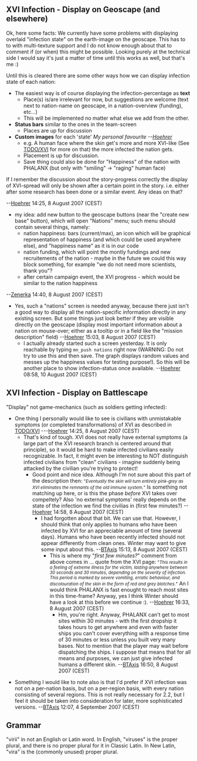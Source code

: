 ## XVI Infection - Display on Geoscape (and elsewhere)

Ok, here some facts: We currently have some problems with displaying
overlaid "infection state" on the earth-image on the geoscape. This has
to to with multi-texture support and I do not know enough about that to
comment if (or when) this might be possible. Looking purely at the
technical side I would say it's just a matter of time until this works
as well, but that's me :)

Until this is cleared there are some other ways how we can display
infection state of each nation:

- The easiest way is of course displaying the infection-percentage as
  **text**
  - Place(s) is/are irrelevant for now, but suggestions are welcome
    (text next to nation-name on geoscape, in a nation-overview
    (funding), etc...)
  - This will be implemented no matter what else we add from the other.
- **Status bars** similar to the ones in the team-screen
  - Places are up for discussion
- **Custom images** for each 'state' *My personal favourite
  --[Hoehrer](User:Hoehrer "wikilink")*
  - e.g. A human face where the skin get's more and more XVI-like (See
    [TODO/XVI](TODO/XVI "wikilink") for more on that) the more infected
    the nation gets.
  - Placement is up for discussion.
  - Save thing could also be done for "Happiness" of the nation with
    PHALANX (but only with "smiling" -\> "raging" human face)

If I remember the discussion about the story-progress correctly the
display of XVI-spread will only be shown after a certain point in the
story. i.e. either after some research has been done or a similar event.
Any ideas on that?

--[Hoehrer](User:Hoehrer "wikilink") 14:25, 8 August 2007 (CEST)

- my idea: add new button to the geoscape buttons (near the "create new
  base" button), which will open "Nations" menu; such menu should
  contain several things, namely:
  - nation happiness: bars (current/max), an icon which will be
    graphical representation of happiness (and which could be used
    anywhere else), and "happiness name" as it is in our code
  - nation funding, which will point the montly fundings and new
    recruitements of the nation - maybe in the future we could this way
    block something, for example "we do not need more scientists, thank
    you"?
  - after certain campaign event, the XVI progress - which would be
    similar to the nation happiness

--[Zenerka](User:Zenerka "wikilink") 14:40, 8 August 2007 (CEST)

- Yes, such a "nations" screen is needed anyway, because there just
  isn't a good way to display all the nation-specific information
  directly in any existing screen. But some things just look better if
  they are visible directly on the geoscape (display most important
  information about a nation on mouse-over; either as a tooltip or in a
  field like the "mission description" field)
  --[Hoehrer](User:Hoehrer "wikilink") 15:03, 8 August 2007 (CEST)
  - I actually already started such a screen yesterday. It is only
    reachable by typing `mn_push nations` right now (WARNING: Do not try
    to use this and then save. The graph displays random values and
    messes up the happiness values for testing purpose!). So this will
    be another place to show infection-status once available.
    --[Hoehrer](User:Hoehrer "wikilink") 08:58, 10 August 2007 (CEST)

## XVI Infection - Display on Battlescape

"Display" not game-mechanics (such as soldiers getting infected):

- One thing I personally would like to see is civilians with
  unmistakable symptoms (or completed transformations) of XVI as
  described in [TODO/XVI](TODO/XVI "wikilink")
  ---[Hoehrer](User:Hoehrer "wikilink") 14:25, 8 August 2007 (CEST)
  - That's kind of tough. XVI does not really have external symptoms (a
    large part of the XVI research branch is centered around that
    principle), so it would be hard to make infected civilians easily
    recognizable. In fact, it might even be interesting to NOT
    distinguish infected civilians from "clean" civilians - imagine
    suddenly being attacked by the civilian you're trying to protect!
    - Good point and nice idea. Although I'm not sure about this part of
      the description then: <small>"*Eventually the skin will turn
      entirely pink-grey as XVI eliminates the remnants of the old
      immune system.*"</small> Is something not matching up here, or is
      this the phase _before_ XVI takes over compeltely? Also 'no
      external symptoms' really depends on the state of the infection we
      find the civilias in (first few minutes?)
      --[Hoehrer](User:Hoehrer "wikilink") 14:58, 8 August 2007 (CEST)
      - I had forgotten about that bit. We can use that. However, I
        should think that only applies to humans who have been infected
        by XVI for an appreciable amount of time (several days). Humans
        who have been recently infected should not appear differently
        from clean ones. Winter may want to give some input about this.
        --[BTAxis](User:BTAxis "wikilink") 15:13, 8 August 2007 (CEST)
        - This is where my "*first few minutes?*" comment from above
          comes in ... quote from the XVI page: <small>"*This results in
          a feeling of extreme illness for the victim, lasting anywhere
          between 30 seconds and 30 minutes, depending on the severity
          of infection. This period is marked by severe vomiting,
          erratic behaviour, and discolouration of the skin in the form
          of red and grey blotches.*"</small> An I would think PHALANX
          is fast enought to reach most sites in this time-frame?
          Anyway, yes I think Winter should have a look at this before
          we continue :). --[Hoehrer](User:Hoehrer "wikilink") 16:33, 8
          August 2007 (CEST)
          - Hm, you're right. Anyway, PHALANX can't get to most sites
            within 30 minutes - with the first dropship it takes hours
            to get anywhere and even with faster ships you can't cover
            everything with a response time of 30 minutes or less unless
            you built very many bases. Not to mention that the player
            may wait before dispatching the ships. I suppose that means
            that for all means and purposes, we can just give infected
            humans a different skin. --[BTAxis](User:BTAxis "wikilink")
            16:50, 8 August 2007 (CEST)

<!-- -->

- Something I would like to note also is that I'd prefer if XVI
  infection was not on a per-nation basis, but on a per-region basis,
  with every nation consisting of several regions. This is not really
  necessary for 2.2, but I feel it should be taken into consideration
  for later, more sophisticated versions.
  --[BTAxis](User:BTAxis "wikilink") 12:07, 4 September 2007 (CEST)

## Grammar

"virii" in not an English or Latin word. In English, "viruses" is the
proper plural, and there is no proper plural for it in Classic Latin. In
New Latin, "vira" is the (commonly unused) proper plural.